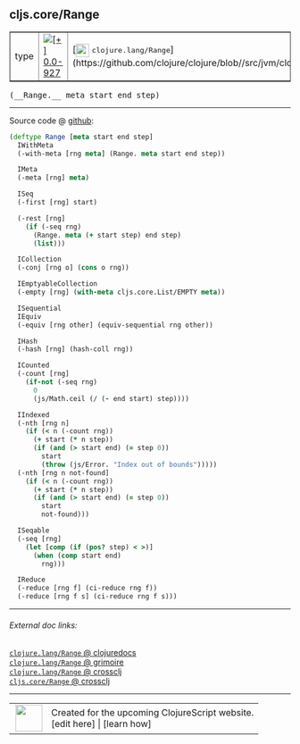 ## cljs.core/Range



 <table border="1">
<tr>
<td>type</td>
<td><a href="https://github.com/cljsinfo/cljs-api-docs/tree/0.0-927"><img valign="middle" alt="[+] 0.0-927" title="Added in 0.0-927" src="https://img.shields.io/badge/+-0.0--927-lightgrey.svg"></a> </td>
<td>
[<img height="24px" valign="middle" src="http://i.imgur.com/1GjPKvB.png"> <samp>clojure.lang/Range</samp>](https://github.com/clojure/clojure/blob//src/jvm/clojure/lang/Range.java)
</td>
</tr>
</table>


 <samp>
(__Range.__ meta start end step)<br>
</samp>

---







Source code @ [github](https://github.com/clojure/clojurescript/blob/r993/src/cljs/cljs/core.cljs#L2637-L2693):

```clj
(deftype Range [meta start end step]
  IWithMeta
  (-with-meta [rng meta] (Range. meta start end step))

  IMeta
  (-meta [rng] meta)

  ISeq
  (-first [rng] start)

  (-rest [rng]
    (if (-seq rng)
      (Range. meta (+ start step) end step)
      (list)))

  ICollection
  (-conj [rng o] (cons o rng))

  IEmptyableCollection
  (-empty [rng] (with-meta cljs.core.List/EMPTY meta))

  ISequential
  IEquiv
  (-equiv [rng other] (equiv-sequential rng other))

  IHash
  (-hash [rng] (hash-coll rng))

  ICounted
  (-count [rng]
    (if-not (-seq rng)
      0
      (js/Math.ceil (/ (- end start) step))))

  IIndexed
  (-nth [rng n]
    (if (< n (-count rng))
      (+ start (* n step))
      (if (and (> start end) (= step 0))
        start
        (throw (js/Error. "Index out of bounds")))))
  (-nth [rng n not-found]
    (if (< n (-count rng))
      (+ start (* n step))
      (if (and (> start end) (= step 0))
        start
        not-found)))

  ISeqable
  (-seq [rng]
    (let [comp (if (pos? step) < >)]
      (when (comp start end)
        rng)))

  IReduce
  (-reduce [rng f] (ci-reduce rng f))
  (-reduce [rng f s] (ci-reduce rng f s)))
```

<!--
Repo - tag - source tree - lines:

 <pre>
clojurescript @ r993
└── src
    └── cljs
        └── cljs
            └── <ins>[core.cljs:2637-2693](https://github.com/clojure/clojurescript/blob/r993/src/cljs/cljs/core.cljs#L2637-L2693)</ins>
</pre>

-->

---



###### External doc links:

[`clojure.lang/Range` @ clojuredocs](http://clojuredocs.org/clojure.lang/Range)<br>
[`clojure.lang/Range` @ grimoire](http://conj.io/store/v1/org.clojure/clojure/1.7.0-beta3/clj/clojure.lang/Range/)<br>
[`clojure.lang/Range` @ crossclj](http://crossclj.info/fun/clojure.lang/Range.html)<br>
[`cljs.core/Range` @ crossclj](http://crossclj.info/fun/cljs.core.cljs/Range.html)<br>

---

 <table>
<tr><td>
<img valign="middle" align="right" width="48px" src="http://i.imgur.com/Hi20huC.png">
</td><td>
Created for the upcoming ClojureScript website.<br>
[edit here] | [learn how]
</td></tr></table>

[edit here]:https://github.com/cljsinfo/cljs-api-docs/blob/master/cljsdoc/cljs.core/Range.cljsdoc
[learn how]:https://github.com/cljsinfo/cljs-api-docs/wiki/cljsdoc-files

<!--

This information was too distracting to show to readers, but I'll leave it
commented here since it is helpful to:

- pretty-print the data used to generate this document
- and show how to retrieve that data



The API data for this symbol:

```clj
{:ns "cljs.core",
 :name "Range",
 :signature ["[meta start end step]"],
 :history [["+" "0.0-927"]],
 :type "type",
 :full-name-encode "cljs.core/Range",
 :source {:code "(deftype Range [meta start end step]\n  IWithMeta\n  (-with-meta [rng meta] (Range. meta start end step))\n\n  IMeta\n  (-meta [rng] meta)\n\n  ISeq\n  (-first [rng] start)\n\n  (-rest [rng]\n    (if (-seq rng)\n      (Range. meta (+ start step) end step)\n      (list)))\n\n  ICollection\n  (-conj [rng o] (cons o rng))\n\n  IEmptyableCollection\n  (-empty [rng] (with-meta cljs.core.List/EMPTY meta))\n\n  ISequential\n  IEquiv\n  (-equiv [rng other] (equiv-sequential rng other))\n\n  IHash\n  (-hash [rng] (hash-coll rng))\n\n  ICounted\n  (-count [rng]\n    (if-not (-seq rng)\n      0\n      (js/Math.ceil (/ (- end start) step))))\n\n  IIndexed\n  (-nth [rng n]\n    (if (< n (-count rng))\n      (+ start (* n step))\n      (if (and (> start end) (= step 0))\n        start\n        (throw (js/Error. \"Index out of bounds\")))))\n  (-nth [rng n not-found]\n    (if (< n (-count rng))\n      (+ start (* n step))\n      (if (and (> start end) (= step 0))\n        start\n        not-found)))\n\n  ISeqable\n  (-seq [rng]\n    (let [comp (if (pos? step) < >)]\n      (when (comp start end)\n        rng)))\n\n  IReduce\n  (-reduce [rng f] (ci-reduce rng f))\n  (-reduce [rng f s] (ci-reduce rng f s)))",
          :title "Source code",
          :repo "clojurescript",
          :tag "r993",
          :filename "src/cljs/cljs/core.cljs",
          :lines [2637 2693]},
 :full-name "cljs.core/Range",
 :clj-symbol "clojure.lang/Range"}

```

Retrieve the API data for this symbol:

```clj
;; from Clojure REPL
(require '[clojure.edn :as edn])
(-> (slurp "https://raw.githubusercontent.com/cljsinfo/cljs-api-docs/catalog/cljs-api.edn")
    (edn/read-string)
    (get-in [:symbols "cljs.core/Range"]))
```

-->

